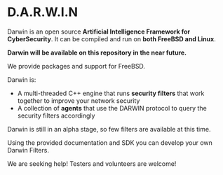 # D.A.R.W.I.N

Darwin is an open source **Artificial Intelligence Framework for CyberSecurity**. It can be compiled and run on **both FreeBSD and Linux**.

**Darwin will be available on this repository in the near future.**

We provide packages and support for FreeBSD.

Darwin is:
 - A multi-threaded C++ engine that runs **security filters** that work together to improve your network security
 - A collection of **agents** that use the DARWIN protocol to query the security filters accordingly

Darwin is still in an alpha stage, so few filters are available at this time.

Using the provided documentation and SDK you can develop your own Darwin Filters.

We are seeking help! Testers and volunteers are welcome!

